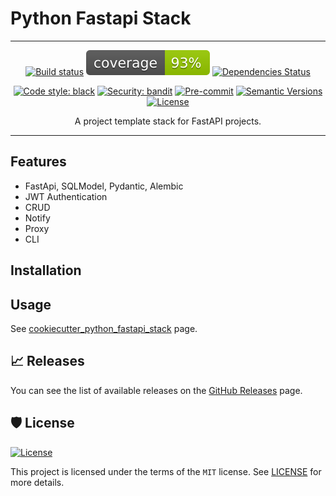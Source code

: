# Python Fastapi Stack

---

<div align="center">

[![Build status](https://github.com/martokk/python_fastapi_stack/actions/workflows/build.yml/badge.svg)](https://github.com/martokk/python_fastapi_stack/actions/workflows/build.yml)
![Coverage Report](assets/images/coverage.svg)
[![Dependencies Status](https://img.shields.io/badge/dependencies-up%20to%20date-brightgreen.svg)](https://github.com/martokk/python_fastapi_stack/pulls?utf8=%E2%9C%93&q=is%3Apr%20author%3Aapp%2Fdependabot)

[![Code style: black](https://img.shields.io/badge/code%20style-black-000000.svg)](https://github.com/psf/black)
[![Security: bandit](https://img.shields.io/badge/security-bandit-green.svg)](https://github.com/PyCQA/bandit)
[![Pre-commit](https://img.shields.io/badge/pre--commit-enabled-brightgreen?logo=pre-commit&logoColor=white)](https://github.com/martokk/python_fastapi_stack/blob/master/.pre-commit-config.yaml)
[![Semantic Versions](https://img.shields.io/badge/%20%20%F0%9F%93%A6%F0%9F%9A%80-semantic--versions-e10079.svg)](https://github.com/martokk/python_fastapi_stack/releases)
[![License](https://img.shields.io/github/license/martokk/python_fastapi_stack)](https://github.com/martokk/python_fastapi_stack/blob/master/LICENSE)


A project template stack for FastAPI projects.

</div>

---

## Features
- FastApi, SQLModel, Pydantic, Alembic
- JWT Authentication
- CRUD
- Notify
- Proxy
- CLI


## Installation

## Usage
<!-- TODO: Update with Cookiecutter Template -->
See [cookiecutter_python_fastapi_stack]() page.


## 📈 Releases

You can see the list of available releases on the [GitHub Releases](https://github.com/martokk/python_fastapi_stack/releases) page.

## 🛡 License

[![License](https://img.shields.io/github/license/martokk/python_fastapi_stack)](https://github.com/martokk/python_fastapi_stack/blob/master/LICENSE)

This project is licensed under the terms of the `MIT` license. See [LICENSE](https://github.com/martokk/python_fastapi_stack/blob/master/LICENSE) for more details.
